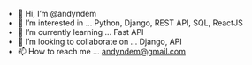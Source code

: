 - 👋 Hi, I’m @andyndem
- 👀 I’m interested in ... Python, Django, REST API, SQL, ReactJS
- 🌱 I’m currently learning ... Fast API 
- 💞️ I’m looking to collaborate on ... Django, API
- 📫 How to reach me ... andyndem@gmail.com

<!---
andyndem/andyndem is a ✨ special ✨ repository because its `README.md` (this file) appears on your GitHub profile.
You can click the Preview link to take a look at your changes.
--->
